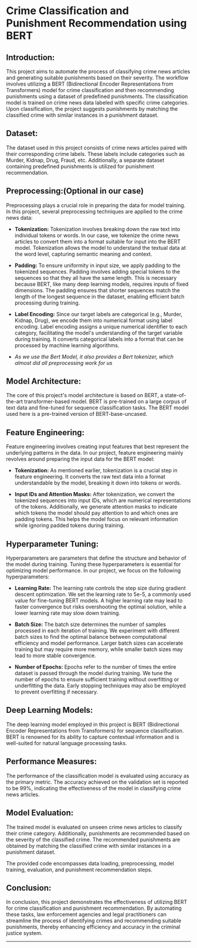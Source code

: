 
# Crime Classification and Punishment Recommendation using BERT

## Introduction:
This project aims to automate the process of classifying crime news articles and generating suitable punishments based on their severity. The workflow involves utilizing a BERT (Bidirectional Encoder Representations from Transformers) model for crime classification and then recommending punishments using a dataset of predefined punishments. The classification model is trained on crime news data labeled with specific crime categories. Upon classification, the project suggests punishments by matching the classified crime with similar instances in a punishment dataset.

## Dataset:
The dataset used in this project consists of crime news articles paired with their corresponding crime labels. These labels include categories such as Murder, Kidnap, Drug, Fraud, etc. Additionally, a separate dataset containing predefined punishments is utilized for punishment recommendation.

## Preprocessing:(Optional in our case)
Preprocessing plays a crucial role in preparing the data for model training. In this project, several preprocessing techniques are applied to the crime news data:

- **Tokenization:** Tokenization involves breaking down the raw text into individual tokens or words. In our case, we tokenize the crime news articles to convert them into a format suitable for input into the BERT model. Tokenization allows the model to understand the textual data at the word level, capturing semantic meaning and context.

- **Padding:** To ensure uniformity in input size, we apply padding to the tokenized sequences. Padding involves adding special tokens to the sequences so that they all have the same length. This is necessary because BERT, like many deep learning models, requires inputs of fixed dimensions. The padding ensures that shorter sequences match the length of the longest sequence in the dataset, enabling efficient batch processing during training.

- **Label Encoding:** Since our target labels are categorical (e.g., Murder, Kidnap, Drug), we encode them into numerical format using label encoding. Label encoding assigns a unique numerical identifier to each category, facilitating the model's understanding of the target variable during training. It converts categorical labels into a format that can be processed by machine learning algorithms.

- *As we use the Bert Model, it also provides a Bert tokenizer, which almost did all preprocessing work for us*

## Model Architecture:
The core of this project's model architecture is based on BERT, a state-of-the-art transformer-based model. BERT is pre-trained on a large corpus of text data and fine-tuned for sequence classification tasks. The BERT model used here is a pre-trained version of BERT-base-uncased.

## Feature Engineering:
Feature engineering involves creating input features that best represent the underlying patterns in the data. In our project, feature engineering mainly revolves around preparing the input data for the BERT model:

- **Tokenization:** As mentioned earlier, tokenization is a crucial step in feature engineering. It converts the raw text data into a format understandable by the model, breaking it down into tokens or words.

- **Input IDs and Attention Masks:** After tokenization, we convert the tokenized sequences into input IDs, which are numerical representations of the tokens. Additionally, we generate attention masks to indicate which tokens the model should pay attention to and which ones are padding tokens. This helps the model focus on relevant information while ignoring padded tokens during training.

## Hyperparameter Tuning:
Hyperparameters are parameters that define the structure and behavior of the model during training. Tuning these hyperparameters is essential for optimizing model performance. In our project, we focus on the following hyperparameters:

- **Learning Rate:** The learning rate controls the step size during gradient descent optimization. We set the learning rate to 5e-5, a commonly used value for fine-tuning BERT models. A higher learning rate may lead to faster convergence but risks overshooting the optimal solution, while a lower learning rate may slow down training.

- **Batch Size:** The batch size determines the number of samples processed in each iteration of training. We experiment with different batch sizes to find the optimal balance between computational efficiency and model performance. Larger batch sizes can accelerate training but may require more memory, while smaller batch sizes may lead to more stable convergence.

- **Number of Epochs:** Epochs refer to the number of times the entire dataset is passed through the model during training. We tune the number of epochs to ensure sufficient training without overfitting or underfitting the data. Early stopping techniques may also be employed to prevent overfitting if necessary.

## Deep Learning Models:
The deep learning model employed in this project is BERT (Bidirectional Encoder Representations from Transformers) for sequence classification. BERT is renowned for its ability to capture contextual information and is well-suited for natural language processing tasks.

## Performance Measures:
The performance of the classification model is evaluated using accuracy as the primary metric. The accuracy achieved on the validation set is reported to be 99%, indicating the effectiveness of the model in classifying crime news articles.

## Model Evaluation:
The trained model is evaluated on unseen crime news articles to classify their crime category. Additionally, punishments are recommended based on the severity of the classified crime. The recommended punishments are obtained by matching the classified crime with similar instances in a punishment dataset.


The provided code encompasses data loading, preprocessing, model training, evaluation, and punishment recommendation steps.

## Conclusion:
In conclusion, this project demonstrates the effectiveness of utilizing BERT for crime classification and punishment recommendation. By automating these tasks, law enforcement agencies and legal practitioners can streamline the process of identifying crimes and recommending suitable punishments, thereby enhancing efficiency and accuracy in the criminal justice system.

---
